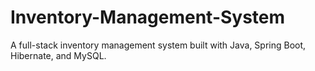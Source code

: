 # Inventory-Management-System
A full-stack inventory management system built with Java, Spring Boot, Hibernate, and MySQL.
